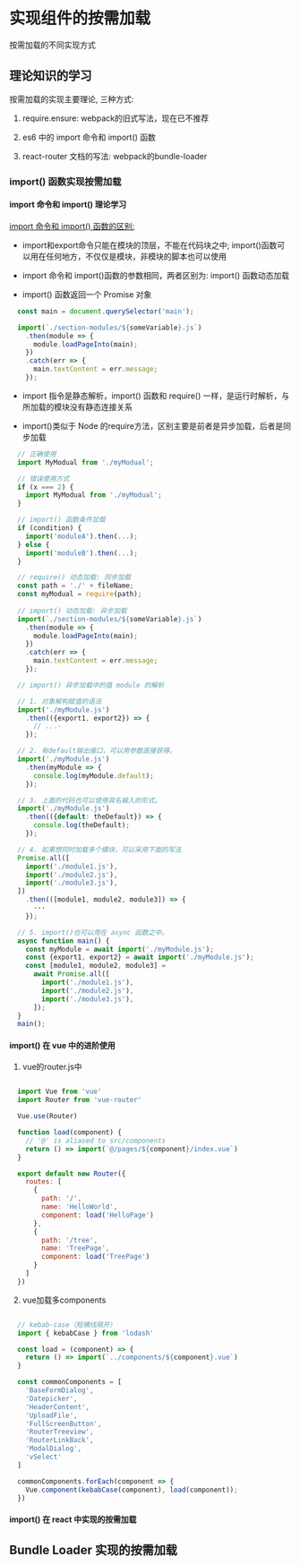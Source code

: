 # 实现组件的按需加载

按需加载的不同实现方式

## 理论知识的学习

按需加载的实现主要理论, 三种方式:

1. require.ensure: webpack的旧式写法，现在已不推荐

2. es6 中的 import 命令和 import() 函数

3. react-router 文档的写法: webpack的bundle-loader

### import() 函数实现按需加载

#### import 命令和 import() 理论学习

[import 命令和 import() 函数的区别:](http://es6.ruanyifeng.com/#docs/module#export-%E4%B8%8E-import-%E7%9A%84%E5%A4%8D%E5%90%88%E5%86%99%E6%B3%95)
    
+ import和export命令只能在模块的顶层，不能在代码块之中; import()函数可以用在任何地方，不仅仅是模块，非模块的脚本也可以使用

+ import 命令和 import()函数的参数相同，两者区别为: import() 函数动态加载

+ import() 函数返回一个 Promise 对象

```js
  const main = document.querySelector('main');

  import(`./section-modules/${someVariable}.js`)
    .then(module => {
      module.loadPageInto(main);
    })
    .catch(err => {
      main.textContent = err.message;
    });
```

+ import 指令是静态解析，import() 函数和 require() 一样，是运行时解析，与所加载的模块没有静态连接关系

+ import()类似于 Node 的require方法，区别主要是前者是异步加载，后者是同步加载

```js
  // 正确使用
  import MyModual from './myModual'; 

  // 错误使用方式
  if (x === 2) {
    import MyModual from './myModual';
  }

  // import() 函数条件加载
  if (condition) {
    import('moduleA').then(...);
  } else {
    import('moduleB').then(...);
  }

  // require() 动态加载: 同步加载
  const path = './' + fileName;
  const myModual = require(path);
  
  // import() 动态加载: 异步加载
  import(`./section-modules/${someVariable}.js`)
    .then(module => {
      module.loadPageInto(main);
    })
    .catch(err => {
      main.textContent = err.message;
    });

  // import() 异步加载中的值 module 的解析

  // 1. 对象解构赋值的语法
  import('./myModule.js')
    .then(({export1, export2}) => {
      // ...·
    });

  // 2. 有default输出接口，可以用参数直接获得。
  import('./myModule.js')
    .then(myModule => {
      console.log(myModule.default);
    });

  // 3. 上面的代码也可以使用具名输入的形式。
  import('./myModule.js')
    .then(({default: theDefault}) => {
      console.log(theDefault);
    });

  // 4. 如果想同时加载多个模块，可以采用下面的写法
  Promise.all([
    import('./module1.js'),
    import('./module2.js'),
    import('./module3.js'),
  ])
    .then(([module1, module2, module3]) => {
      ···
    });

  // 5. import()也可以用在 async 函数之中。
  async function main() {
    const myModule = await import('./myModule.js');
    const {export1, export2} = await import('./myModule.js');
    const [module1, module2, module3] =
      await Promise.all([
        import('./module1.js'),
        import('./module2.js'),
        import('./module3.js'),
      ]);
  }
  main();

```

#### import() 在 vue 中的进阶使用

1. vue的router.js中

```js

  import Vue from 'vue'
  import Router from 'vue-router'

  Vue.use(Router)

  function load(component) {
    // '@' is aliased to src/components
    return () => import(`@/pages/${component}/index.vue`)
  }

  export default new Router({
    routes: [
      {
        path: '/',
        name: 'HelloWorld',
        component: load('HelloPage')
      },
      {
        path: '/tree',
        name: 'TreePage',
        component: load('TreePage')
      }
    ]
  })

```

2. vue加载多components

```js

  // kebab-case（短横线隔开）
  import { kebabCase } from 'lodash'

  const load = (component) => {
    return () => import(`../components/${component}.vue`)
  }

  const commonComponents = [
    'BaseFormDialog',
    'Datepicker',
    'HeaderContent',
    'UploadFile',
    'FullScreenButton',
    'RouterTreeview',
    'RouterLinkBack',
    'ModalDialog',
    'vSelect'
  ]

  commonComponents.forEach(component => {
    Vue.component(kebabCase(component), load(component));
  })

```

#### import() 在 react 中实现的按需加载

## Bundle Loader 实现的按需加载

